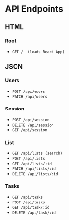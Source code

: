 # API Endpoints

## HTML
### Root
- `GET /  (loads React App)`

## JSON

### Users
- `POST /api/users`
- `PATCH /api/users`

### Session
- `POST /api/session`
- `DELETE /api/session`
- `GET /api/session`

### List
- `GET /api/lists (search)`
- `POST /api/lists`
- `GET /api/lists/:id`
- `PATCH /api/lists/:id`
- `DELETE /api/lists/:id`

### Tasks
- `GET /api/tasks`
- `POST /api/tasks`
- `GET /api/task/:id`
- `DELETE /api/task/:id`
